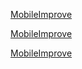 [MobileImprove](http://www.mahaixiang.cn/ydseo/1529.html)

[MobileImprove](http://www.mahaixiang.cn/ydseo/1529.html)

[MobileImprove](http://www.mahaixiang.cn/ydseo/1529.html)
